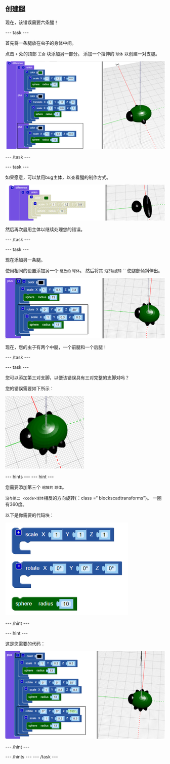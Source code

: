 ## 创建腿

现在，该错误需要六条腿！

--- task ---

首先将一条腿放在虫子的身体中间。

点击 `+` 处的顶部 `工会` 块添加另一部分。 添加一个拉伸的 `球体` 以创建一对支腿。

![截图](images/bug-legs-middle-annotated.png)

--- /task ---

--- task ---

如果愿意，可以禁用bug主体，以查看腿的制作方式。

![截屏](images/bug-legs-disable.png)

然后再次启用主体以继续处理您的错误。

--- /task ---

--- task ---

现在添加另一条腿。

使用相同的设置添加另一个 `缩放的` `球体`。 然后将其 `沿Z轴旋转` `` 使腿部倾斜伸出。

![截屏](images/bug-legs-2-annotated.png)

现在，您的虫子有两个中腿，一个前腿和一个后腿！

--- /task ---

--- task ---

您可以添加第三对支脚，以便该错误具有三对完整的支脚对吗？

您的错误需要如下所示：

![截屏](images/bug-finished.png)

--- hints --- --- hint ---

您需要添加第三个 `缩放的` `球体`。

`沿与第二 <code>球体`相反的方向旋转</code>{：class =“ blockscadtransforms”}。 一圈有360度。

以下是你需要的代码块：

![截屏](images/bug-legs-blocks.png)

--- /hint ---

--- hint ---

这是您需要的代码：

![截屏](images/bug-legs-3-annotated.png)

--- /hint ---

--- /hints --- --- /task ---